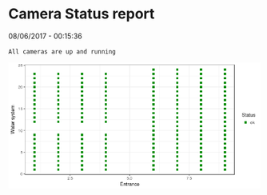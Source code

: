 Camera Status report
================
08/06/2017 - 00:15:36

    All cameras are up and running

![](camreport_files/figure-markdown_github/unnamed-chunk-2-1.png)
